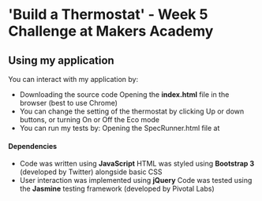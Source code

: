 # 'Build a Thermostat' - Week 5 Challenge at Makers Academy

## Using my application

You can interact with my application by:

- Downloading the source code
Opening the **index.html** file  in the browser (best to use Chrome)
- You can change the setting of the thermostat by clicking Up or down buttons, or turning On or Off the Eco mode
- You can run my tests by:
Opening the SpecRunner.html file at

#### Dependencies

- Code was written using **JavaScript**
HTML was styled using **Bootstrap 3** (developed by Twitter) alongside basic CSS
- User interaction was implemented using **jQuery**
Code was tested using the **Jasmine** testing framework (developed by Pivotal Labs)

